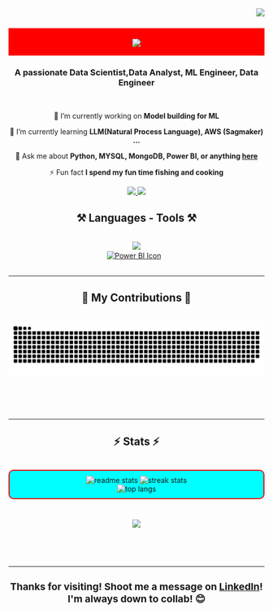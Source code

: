 <img align="right" src="https://visitor-badge.laobi.icu/badge?page_id=Muthukumar0908.Muthukumar0908" />

<h1 align="center" style="color: cyan; background-color: red; padding: 10px;">
    <img src="https://readme-typing-svg.herokuapp.com/?font=Righteous&size=35&center=true&vCenter=true&width=500&height=70&duration=4000&lines=Hi+There!+👋;+I'm+Muthukumar+R!;">
</h1>

<h3 align="center">A passionate  Data Scientist,Data Analyst, ML Engineer, Data Engineer  </h3>

<br/>

<div align="center">
 
 🔭 I’m currently working on **Model building for ML**
 
 🌱 I’m currently learning **LLM(Natural Process Language), AWS (Sagmaker) ...**

💬 Ask me about **Python, MYSQL, MongoDB, Power BI,  or anything [here](https://github.com/Muthukumar0908?tab=repositories)**

⚡ Fun fact **I spend my fun time fishing and cooking**

</div>
 
<div align="center"> 
  <a href="mailto:rmuthukumar0908@gmail.com">
    <img src="https://img.shields.io/badge/Gmail-333333?style=for-the-badge&logo=gmail&logoColor=red" />
  </a>
  <a href="https://www.linkedin.com/in/muthukumar-r-44848416b/" target="_blank">
    <img src="https://img.shields.io/badge/LinkedIn-0077B5?style=for-the-badge&logo=linkedin&logoColor=white" target="_blank" />
  </a>

</div>

 
<h2 align="center">⚒️ Languages - Tools ⚒️</h2>
<br/>
<div align="center">
    <a href = "https://skillicons.dev">
        <img src ="https://skillicons.dev/icons?i=python,github,mysql,mongodb,PowerBi,scikit learn"/><br>
        <img src="https://img.icons8.com/color/48/000000/power-bi.png" width="60" alt="Power BI Icon" style="margin-right: 10px; pointer-events: none;"/><br>
    </a>

 
    
</div>

<br/>
<hr/>

<div align="center">
  <h2>🐍 My Contributions 🐍</h2>
  <br>
  <img alt="snake eating my contributions" src="https://raw.githubusercontent.com/salesp07/salesp07/output/github-contribution-grid-snake.svg" style="pointer-events: none;" />
  
  <br/><br/><br/>
</div>

<hr/>

<h2 align="center">⚡ Stats ⚡</h2>
<br>
<div align="center" style="background-color: cyan; padding: 10px; border-radius: 10px; border: 2px solid red;">
  <img width="390" src="https://github-readme-stats.vercel.app/api?username=ViShNu-hub-bot&count_private=true&theme=react&border_radius=10" alt="readme stats" style="pointer-events: none;"></img>
  <img width="390" src="https://github-readme-streak-stats.herokuapp.com/?user=ViShNu-hub-bot&count_private=true&theme=react&border_radius=10" alt="streak stats" style="pointer-events: none;"></img>
  <br>
  <div align="center">
  <!-- Add a note about the theme contrast -->
 <img width="325" src="https://github-readme-stats.vercel.app/api/top-langs/?username=ViShNu-hub-bot&langs_count=2&layout=compact&theme=react&border_radius=10&hide=html&exclude_repo=github-readme-stats&hide_border=true&title_color=61DAFB&bg_color=FFFFFF00&text_color=61DAFB" alt="top langs" style="pointer-events: none;">
</div>


</div>

  <br/>
  
</div>
<h3 align="center">
<a href="https://git.io/typing-svg">
<img src="https://readme-typing-svg.herokuapp.com/?
font-Righteous&size=25&center=true&vCenter=true&width=500&height=70&duration=4000&lines-Thanks+for+visiting!+;+Shoot+me+a+message+on+Linkedin!; I'm+always+down+to+collab+:)">
</a>



<br/><br/>

<hr/>
<div align="center">
    <h3>Thanks for visiting! Shoot me a message on <a href="https://www.linkedin.com/in/vishnukanth-k-a5552327b/">LinkedIn</a>! I'm always down to collab! 😊</h3>
  </div>
</a>

<br/>
<br/>
